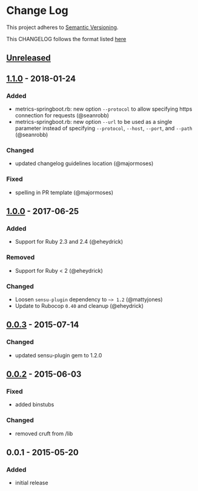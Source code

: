 # Change Log
This project adheres to [Semantic Versioning](http://semver.org/).

This CHANGELOG follows the format listed [here](https://github.com/sensu-plugins/community/blob/master/HOW_WE_CHANGELOG.md)

## [Unreleased]

## [1.1.0] - 2018-01-24
### Added
- metrics-springboot.rb: new option `--protocol` to allow specifying https connection for requests  (@seanrobb)
- metrics-springboot.rb: new option `--url` to be used as a single parameter instead of specifying `--protocol`, `--host`, `--port`, and `--path` (@seanrobb)

### Changed
- updated changelog guidelines location (@majormoses)

### Fixed
- spelling in PR template (@majormoses)

## [1.0.0] - 2017-06-25
### Added
- Support for Ruby 2.3 and 2.4 (@eheydrick)

### Removed
- Support for Ruby < 2 (@eheydrick)

### Changed
- Loosen `sensu-plugin` dependency to `~> 1.2` (@mattyjones)
- Update to Rubocop `0.40` and cleanup (@eheydrick)

## [0.0.3] - 2015-07-14
### Changed
- updated sensu-plugin gem to 1.2.0

## [0.0.2] - 2015-06-03
### Fixed
- added binstubs

### Changed
- removed cruft from /lib

## 0.0.1 - 2015-05-20
### Added
- initial release

[Unreleased]: https://github.com/sensu-plugins/sensu-plugins-springboot/compare/1.0.0...HEAD
[1.1.0]: https://github.com/sensu-plugins/sensu-plugins-springboot/compare/1.0.0...1.1.0
[1.0.0]: https://github.com/sensu-plugins/sensu-plugins-springboot/compare/0.0.3...1.0.0
[0.0.3]: https://github.com/sensu-plugins/sensu-plugins-springboot/compare/0.0.2...0.0.3
[0.0.2]: https://github.com/sensu-plugins/sensu-plugins-springboot/compare/0.0.1...0.0.2
